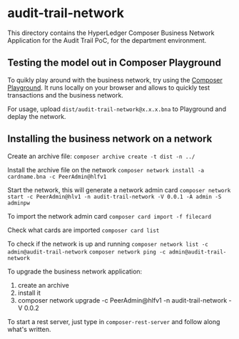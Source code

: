 # audit-trail-network

This directory contains the HyperLedger Composer Business Network Application for the Audit Trail PoC, for the department environment.

## Testing the model out in Composer Playground

To quikly play around with the business network, try using the [Composer Playground](https://composer-playground.mybluemix.net/). It runs locally on your browser and allows to quickly test transactions and the business network. 

For usage, upload `dist/audit-trail-network@x.x.x.bna` to Playground and deplay the network.

## Installing the business network on a network

Create an archive file:
```composer archive create -t dist -n ../```

Install the archive file on the network
```composer network install -a cardname.bna -c PeerAdmin@hlfv1```

Start the network, this will generate a network admin card
```composer network start -c PeerAdmin@hlv1 -n audit-trail-network -V 0.0.1 -A admin -S adminpw```

To import the network admin card
```composer card import -f filecard```

Check what cards are imported
```composer card list```

To check if the network is up and running
```composer network list -c admin@audit-trail-network```
```composer network ping -c admin@audit-trail-network```

To upgrade the business network application:
1. create an archive
2. install it
3. composer network upgrade -c PeerAdmin@hlfv1 -n audit-trail-network -V 0.0.2

To start a rest server, just type in `composer-rest-server` and follow along what's written.